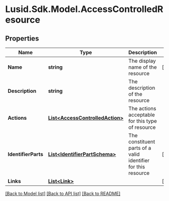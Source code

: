 
# Lusid.Sdk.Model.AccessControlledResource

## Properties

Name | Type | Description | Notes
------------ | ------------- | ------------- | -------------
**Name** | **string** | The display name of the resource | [optional] 
**Description** | **string** | The description of the resource | 
**Actions** | [**List&lt;AccessControlledAction&gt;**](AccessControlledAction.md) | The actions acceptable for this type of resource | 
**IdentifierParts** | [**List&lt;IdentifierPartSchema&gt;**](IdentifierPartSchema.md) | The constituent parts of a valid identifier for this resource | [optional] 
**Links** | [**List&lt;Link&gt;**](Link.md) |  | [optional] 

[[Back to Model list]](../README.md#documentation-for-models)
[[Back to API list]](../README.md#documentation-for-api-endpoints)
[[Back to README]](../README.md)


